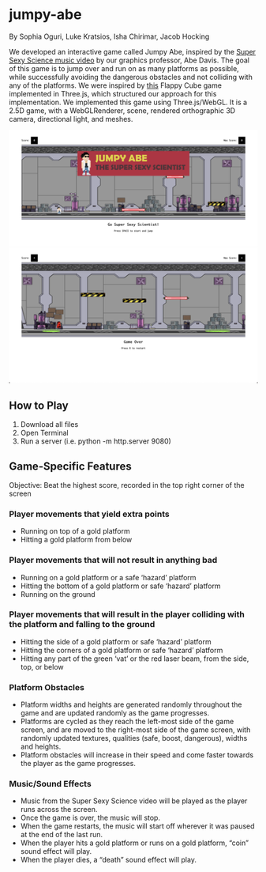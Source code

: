 # jumpy-abe
By Sophia Oguri, Luke Kratsios, Isha Chirimar, Jacob Hocking 

We developed an interactive game called Jumpy Abe, inspired by the [Super Sexy Science music video](https://www.youtube.com/watch?v=sy-kueG6KlA) by our graphics professor, Abe Davis. The goal of this game is to jump over and run on as many platforms as possible, while successfully avoiding the dangerous obstacles and not colliding with any of the platforms. We were inspired by [this](https://github.com/hehuilong/FlappyCube) Flappy Cube game implemented in Three.js, which structured our approach for this implementation. We implemented this game using Three.js/WebGL. It is a 2.5D game, with a WebGLRenderer, scene, rendered orthographic 3D camera, directional light, and meshes. 

![](game-start.png) ![](game-play.png)

## How to Play
1. Download all files
2. Open Terminal 
3. Run a server (i.e. python -m http.server 9080) 

## Game-Specific Features
Objective: Beat the highest score, recorded in the top right corner of the screen 

### Player movements that yield extra points 
- Running on top of a gold platform
- Hitting a gold platform from below

### Player movements that will not result in anything bad 
- Running on a gold platform or a safe ‘hazard’ platform 
- Hitting the bottom of a gold platform or safe ‘hazard’ platform
- Running on the ground 

### Player movements that will result in the player colliding with the platform and falling to the ground 
- Hitting the side of a gold platform or safe ‘hazard’ platform
- Hitting the corners of a gold platform or safe ‘hazard’ platform
- Hitting any part of the green ‘vat’ or the red laser beam, from the side, top, or below

### Platform Obstacles
- Platform widths and heights are generated randomly throughout the game and are updated randomly as the game progresses.
- Platforms are cycled as they reach the left-most side of the game screen, and are moved to the right-most side of the game screen, with randomly updated textures, qualities (safe, boost, dangerous), widths and heights. 
- Platform obstacles will increase in their speed and come faster towards the player as the game progresses.

### Music/Sound Effects
- Music from the Super Sexy Science video will be played as the player runs across the screen.
- Once the game is over, the music will stop.
- When the game restarts, the music will start off wherever it was paused at the end of the last run.
- When the player hits a gold platform or runs on a gold platform, “coin” sound effect will play. 
- When the player dies, a “death” sound effect will play.
